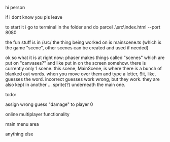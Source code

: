 hi person

if i dont know you pls leave

to start it i go to terminal in the folder and do parcel .\src\index.html --port 8080

the fun stuff is in /src/
the thing being worked on is mainscene.ts (which is the game "scene", other scenes can be created and used if needed)


ok so what it is at right now:
phaser makes things called "scenes" which are put on "canvases?" and like put in on the screen somehow. there is currently only 1 scene. this scene, MainScene, is where there is a bunch of blanked out words. when you move over them and type a letter, 9it, like, guesses the word. incorrect guesses work wrong, but they work. they are also kept in another ... sprite(?) underneath the main one.

todo:

assign wrong guess "damage" to player 0

online multiplayer functionality

main menu area

anything else
